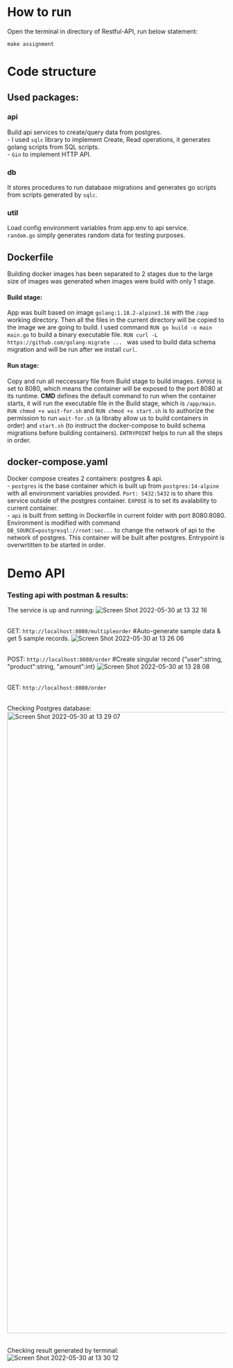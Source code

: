 # How to run
Open the terminal in directory of Restful-API, run below statement:
```
make assignment
```

# Code structure
## Used packages:
### api
Build api services to create/query data from postgres.
<br> - I used ```sqlc``` library to implement Create, Read operations, it generates golang scripts from SQL scripts.
<br> - ```Gin``` to implement HTTP API.
### db
It stores procedures to run database migrations and generates go scripts from scripts generated by ```sqlc```.

### util
Load config environment variables from app.env to api service.
<br> ```random.go``` simply generates random data for testing purposes.

## Dockerfile
Building docker images has been separated to 2 stages due to the large size of images was generated when images were build with only 1 stage.
#### Build stage:
App was built based on image ```golang:1.18.2-alpine3.16``` with the ```/app``` working directory. Then all the files in the current directory will be copied to the image we are going to build. I used command ```RUN go build -o main main.go``` to build a binary executable file. ```RUN curl -L https://github.com/golang-migrate ... ``` was used to build data schema migration and will be run after we install ```curl```.
#### Run stage:
Copy and run all neccessary file from Build stage to build images. ```EXPOSE``` is set to 8080, which means the container will be exposed to the port 8080 at its runtime. **CMD** defines the default command to run when the container starts, it will run the executable file in the Build stage, which is ```/app/main```. ```RUN chmod +x wait-for.sh``` and ```RUN chmod +x start.sh``` is to authorize the permission to run ```wait-for.sh``` (a libraby allow us to build containers in order) and ```start.sh``` (to instruct the docker-compose to build schema migrations before building containers). ```ENTRYPOINT``` helps to run all the steps in order.

## docker-compose.yaml
Docker compose creates 2 containers: postgres & api.
<br> - ```postgres``` is the base container which is built up from ```postgres:14-alpine``` with all environment variables provided. ```Port: 5432:5432``` is to share this service outside of the postgres container. ```EXPOSE``` is to set its avalability to current container.
<br> - ```api``` is built from setting in Dockerfile in current folder with port 8080:8080. Environment is modified with command ```DB_SOURCE=postgresql://root:sec...``` to change the network of api to the network of postgres. This container will be built after postgres. Entrypoint is overwrtitten to be started in order.

# Demo API
### Testing api with postman & results:

The service is up and running:
![Screen Shot 2022-05-30 at 13 32 16](https://user-images.githubusercontent.com/106065029/170930852-760cc7b0-56fa-4d55-842a-049d1a3d59bd.png)

<br> GET: ```http://localhost:8080/multipleorder``` #Auto-generate sample data & get 5 sample records.
![Screen Shot 2022-05-30 at 13 26 06](https://user-images.githubusercontent.com/106065029/170930060-ec1a8a00-b57b-4848-ae92-220241ade09b.png)

<br> POST: ```http://localhost:8080/order``` #Create singular record {"user":string, "product":string, "amount":int}
![Screen Shot 2022-05-30 at 13 28 08](https://user-images.githubusercontent.com/106065029/170930332-a02f2be4-ff3c-481b-9cc0-c8ec5f3df5bc.png)

<br> GET: ```http://localhost:8080/order```


<br> Checking Postgres database:
<img width="1430" alt="Screen Shot 2022-05-30 at 13 29 07" src="https://user-images.githubusercontent.com/106065029/170930470-f3859ac7-1ff7-4d19-b024-d9ea9b824a13.png">

<br> Checking result generated by terminal:
![Screen Shot 2022-05-30 at 13 30 12](https://user-images.githubusercontent.com/106065029/170930599-64fb1352-b9d8-469f-ba1e-fbb97eadcba2.png)
